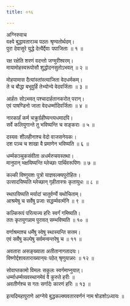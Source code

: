 ```yaml
---
title: ०१६

---
```

अग्निरुवाच  
वक्ष्ये बुद्धावतारञ्च पठतः श्रृण्वतोर्थदम्।  
पुरा देवासुरे युद्धे देत्यैर्द्देवाः पपाजिताः ॥ १ ॥  
  
रक्ष रक्षेति शरणं वदन्तो जग्मुरीश्वरम्।  
मायामोहस्वरूपोसौ शुद्धोदनसुतोऽभवत् ॥ २ ॥  
  
मोहयामास दैत्यांस्तांस्त्याजिता वेदधर्मकम्।  
ते च बौद्धा बभूवुर्हि तेभ्योन्ये वेदवर्जिताः ॥ ३ ॥  
  
आर्हतः सोऽभवत् पश्चादार्हतानकरोत् परान्।  
एवं पाषण्डिनो जाता वेदधर्म्मादिवर्जिताः ॥ ४ ॥  
  
नारकार्हं कर्म चक्रुर्ग्रहीष्यन्त्यधमादपि।  
सर्वे कलियुगान्ते तु भविष्यन्ति च सङ्कराः ॥ ५ ॥  
  
दस्यवः शीलहीनाश्च वेदो वाजसनेयकः।  
दश पञ्च च शाखा वै प्रमाणेन भविष्यति ॥ ६ ॥  
  
धर्म्मकञ्चुकसंवीता अधर्मरुचयस्तथा।  
मानुपान् भक्षयिष्यन्ति म्लेच्छाः पार्थिवरूपिणः ॥ ७ ॥  
  
कल्की विष्णुयशः पुत्रो याज्ञवल्क्यपुरोहितः।  
उत्सादयिष्यति म्लेच्छान् गृहीतास्त्रः कृतायुधः ॥ ८ ॥  
  
स्थापयिष्यति मर्यादां चातुर्वर्ण्ये यथोचिताम्।  
आश्रमेषु च सर्वेषु प्रजाः सद्धर्म्मवर्त्मनि ॥ ९ ॥  
  
कल्किरूपं परित्यज्य हरिः स्वर्गं गमिष्यति।  
ततः कृतयुगन्नाम पुरावत् सम्भविष्यति ॥ १० ॥  
  
वर्णाश्रमाश्च धर्मेषु स्वेषु स्थास्यन्ति सत्तम।  
एवं सर्वेषु कल्पेषु सर्वमन्वन्तरेषु च ॥ ११ ॥  
  
अवतारा असङ्ख्याता अतीतानागतादयः।  
विष्णोर्द्दशावताराख्यान्‌यः पठेत् श्रृणुयान्नरः ॥ १२ ॥  
  
सोवाप्तकामो विमलः सकुलः स्वर्गमाप्नुयात्।  
धर्म्माधर्म्मव्यवस्थानमेवं वै कुरुते हरीः ॥  
अवतीर्णश्च स गतः सर्गादेः कारणं हरिः ॥ १३ ॥  
  
इत्यदिमहापुराणे आग्नेये बुद्धकल्क्यवतारवर्णनं नाम षोडशोऽध्यायः ॥